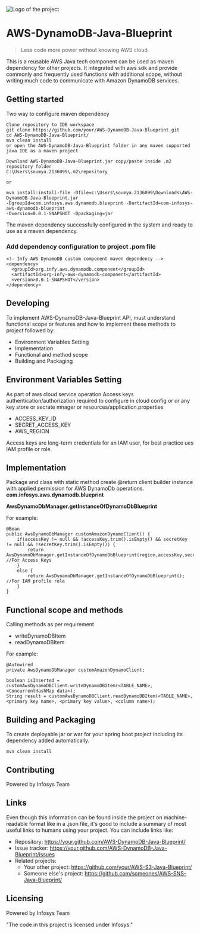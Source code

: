 ![Logo of the project](https://upload.wikimedia.org/wikipedia/commons/9/95/Infosys_logo.svg)

# AWS-DynamoDB-Java-Blueprint
> Less code more power without knowing AWS cloud.

This is a reusable AWS Java tech component can be used as maven dependency for other projects.
It integrated with aws sdk and provide commonly and frequently used functions with additional scope,
without writing much code to communicate with Amazon DynamoDB services.

## Getting started

Two way to configure maven dependency 

```shell
Clone repository to IDE workspace
git clone https://github.com/your/AWS-DynamoDB-Java-Blueprint.git
cd AWS-DynamoDB-Java-Blueprint/
mvn clean install
or open the AWS-DynamoDB-Java-Blueprint folder in any maven supported java IDE as a maven project
```

```shell
Download AWS-DynamoDB-Java-Blueprint.jar copy/paste inside .m2 repository folder 
C:\Users\soumya.2136099\.m2\repository

or

mvn install:install-file -Dfile=c:\Users\soumya.2136099\Downloads\AWS-DynamoDB-Java-Blueprint.jar 
-DgroupId=com.infosys.aws.dynamodb.blueprint -DartifactId=com-infosys-aws-dynamodb-blueprint 
-Dversion=0.0.1-SNAPSHOT -Dpackaging=jar
```

The maven dependency successfully configured in the system and ready to use as a maven dependency.

### Add dependency configuration to project .pom file
```shell
<!— Infy AWS DynamoDB custom component maven dependency -->
<dependency>
  <groupId>org.infy.aws.dynamodb.component</groupId>
  <artifactId>org-infy-aws-dynamodb-component</artifactId>
  <version>0.0.1-SNAPSHOT</version>
</dependency>
```

## Developing

To implement AWS-DynamoDB-Java-Blueprint API, must understand functional scope or features 
and how to implement these methods to project followed by:

* Environment Variables Setting
* Implementation
* Functional and method scope
* Building and Packaging

## Environment Variables Setting

As part of aws cloud service operation Access keys authentication/authorization required to configure in cloud config or
or any key store or secrate mnager or resources/application.properties
* ACCESS_KEY_ID
* SECRET_ACCESS_KEY
* AWS_REGION

Access keys are long-term credentials for an IAM user, for best practice ues IAM profile or role.

## Implementation

Package and class with static method create @return client builder instance with applied permission for AWS DynamoDb operations.
**com.infosys.aws.dynamodb.blueprint** 

__AwsDynamoDbManager.getInstanceOfDynamoDbBlueprint__ 

For example:
```shell
@Bean
public AwsDynamoDbManager customAmazonDynamoClient() {
	if(accessKey != null && !accessKey.trim().isEmpty() && secretKey != null && !secretKey.trim().isEmpty()) {
		return AwsDynamoDbManager.getInstanceOfDynamoDbBlueprint(region,accessKey,secretKey); //For Access Keys
	}
	else {
		return AwsDynamoDbManager.getInstanceOfDynamoDbBlueprint(); //For IAM profile role
	}
}
```

## Functional scope and methods

Calling methods as per requirement
* writeDynamoDBItem
* readDynamoDBItem

For example:
```shell
@Autowired
private AwsDynamoDbManager customAmazonDynamoClient;

boolean isInserted = customAwsDynamoDBClient.writeDynamoDBItem(<TABLE_NAME>, <ConcurrentHashMap data>);
String result = customAwsDynamoDBClient.readDynamoDBItem(<TABLE_NAME>, <primary key name>, <primary key value>, <column name>);
```

## Building and Packaging

To create deployable jar or war for your spring boot project including its dependency added automatically.
```shell
mvn clean install
```

## Contributing

Powered by Infosys Team

## Links

Even though this information can be found inside the project on machine-readable
format like in a .json file, it's good to include a summary of most useful
links to humans using your project. You can include links like:

- Repository: https://your.github.com/AWS-DynamoDB-Java-Blueprint/
- Issue tracker: https://your.github.com/AWS-DynamoDB-Java-Blueprint/issues
- Related projects:
  - Your other project: https://github.com/your/AWS-S3-Java-Blueprint/
  - Someone else's project: https://github.com/someones/AWS-SNS-Java-Blueprint/


## Licensing
Powered by Infosys Team

"The code in this project is licensed under Infosys."
